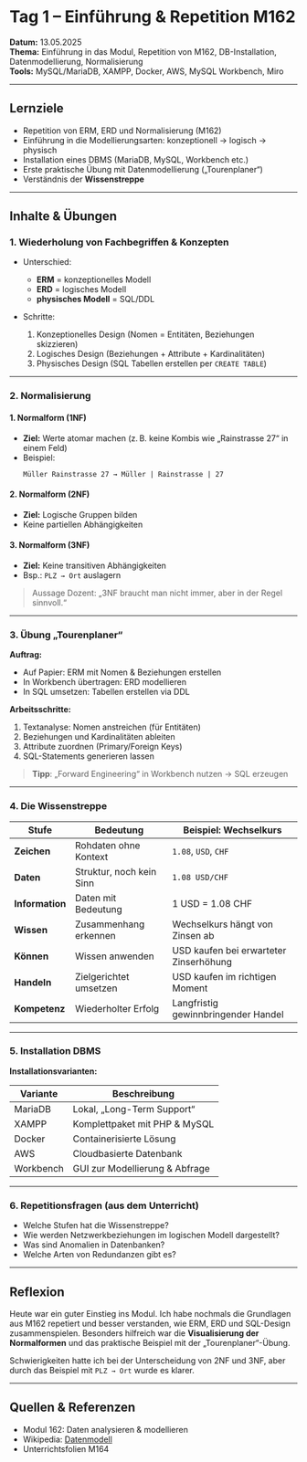 # Tag 1 – Einführung & Repetition M162

**Datum:** 13.05.2025  
**Thema:** Einführung in das Modul, Repetition von M162, DB-Installation, Datenmodellierung, Normalisierung  
**Tools:** MySQL/MariaDB, XAMPP, Docker, AWS, MySQL Workbench, Miro

---

## Lernziele

- Repetition von ERM, ERD und Normalisierung (M162)
- Einführung in die Modellierungsarten: konzeptionell → logisch → physisch
- Installation eines DBMS (MariaDB, MySQL, Workbench etc.)
- Erste praktische Übung mit Datenmodellierung („Tourenplaner“)
- Verständnis der **Wissenstreppe**

---

## Inhalte & Übungen

### 1. Wiederholung von Fachbegriffen & Konzepten

- Unterschied:  
  - **ERM** = konzeptionelles Modell  
  - **ERD** = logisches Modell  
  - **physisches Modell** = SQL/DDL  

- Schritte:
  1. Konzeptionelles Design (Nomen = Entitäten, Beziehungen skizzieren)
  2. Logisches Design (Beziehungen + Attribute + Kardinalitäten)
  3. Physisches Design (SQL Tabellen erstellen per `CREATE TABLE`)

---

### 2. Normalisierung

#### 1. Normalform (1NF)
- **Ziel:** Werte atomar machen (z. B. keine Kombis wie „Rainstrasse 27“ in einem Feld)
- Beispiel:
  ```text
  Müller Rainstrasse 27 → Müller | Rainstrasse | 27
  ```

#### 2. Normalform (2NF)

- **Ziel:** Logische Gruppen bilden
- Keine partiellen Abhängigkeiten

#### 3. Normalform (3NF)

- **Ziel:** Keine transitiven Abhängigkeiten
- Bsp.: `PLZ → Ort` auslagern

> Aussage Dozent: „3NF braucht man nicht immer, aber in der Regel sinnvoll.“

---

### 3. Übung „Tourenplaner“

**Auftrag:**

- Auf Papier: ERM mit Nomen & Beziehungen erstellen
- In Workbench übertragen: ERD modellieren
- In SQL umsetzen: Tabellen erstellen via DDL

**Arbeitsschritte:**

1. Textanalyse: Nomen anstreichen (für Entitäten)
2. Beziehungen und Kardinalitäten ableiten
3. Attribute zuordnen (Primary/Foreign Keys)
4. SQL-Statements generieren lassen

> **Tipp**: „Forward Engineering“ in Workbench nutzen → SQL erzeugen

---

### 4. Die Wissenstreppe

| Stufe           | Bedeutung                | Beispiel: Wechselkurs                  |
| --------------- | ------------------------ | -------------------------------------- |
| **Zeichen**     | Rohdaten ohne Kontext    | `1.08`, `USD`, `CHF`                   |
| **Daten**       | Struktur, noch kein Sinn | `1.08 USD/CHF`                         |
| **Information** | Daten mit Bedeutung      | 1 USD = 1.08 CHF                       |
| **Wissen**      | Zusammenhang erkennen    | Wechselkurs hängt von Zinsen ab        |
| **Können**      | Wissen anwenden          | USD kaufen bei erwarteter Zinserhöhung |
| **Handeln**     | Zielgerichtet umsetzen   | USD kaufen im richtigen Moment         |
| **Kompetenz**   | Wiederholter Erfolg      | Langfristig gewinnbringender Handel    |

---

### 5. Installation DBMS

**Installationsvarianten:**

| Variante  | Beschreibung                   |
| --------- | ------------------------------ |
| MariaDB   | Lokal, „Long-Term Support“     |
| XAMPP     | Komplettpaket mit PHP & MySQL  |
| Docker    | Containerisierte Lösung        |
| AWS       | Cloudbasierte Datenbank        |
| Workbench | GUI zur Modellierung & Abfrage |

---

### 6. Repetitionsfragen (aus dem Unterricht)

- Welche Stufen hat die Wissenstreppe?
- Wie werden Netzwerkbeziehungen im logischen Modell dargestellt?
- Was sind Anomalien in Datenbanken?
- Welche Arten von Redundanzen gibt es?

---

## Reflexion

Heute war ein guter Einstieg ins Modul. Ich habe nochmals die Grundlagen aus M162 repetiert und besser verstanden, wie ERM, ERD und SQL-Design zusammenspielen. Besonders hilfreich war die **Visualisierung der Normalformen** und das praktische Beispiel mit der „Tourenplaner“-Übung.

Schwierigkeiten hatte ich bei der Unterscheidung von 2NF und 3NF, aber durch das Beispiel mit `PLZ → Ort` wurde es klarer.

---


## Quellen & Referenzen

- Modul 162: Daten analysieren & modellieren
- Wikipedia: [Datenmodell](https://de.wikipedia.org/wiki/Datenmodell)
- Unterrichtsfolien M164
